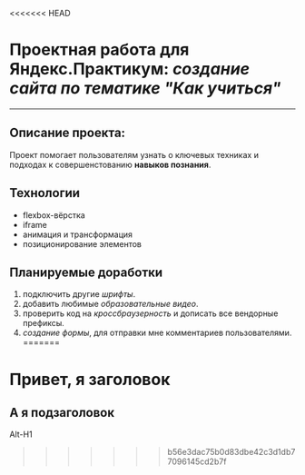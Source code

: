 <<<<<<< HEAD
# Проектная работа для Яндекс.Практикум: *создание сайта по тематике "Как учиться"*
___
## Описание проекта:
Проект помогает пользователям узнать о ключевых техниках и подходах к совершенстованию **навыков познания**.

## Технологии
* flexbox-вёрстка
* iframe
* анимация и трансформация
* позиционирование элементов

## Планируемые доработки
1. подключить другие _шрифты_.
2. добавить любимые _образовательные видео_.
3. проверить код на _кроссбраузерность_ и дописать все вендорные префиксы.
4. _создание формы_, для отправки мне комментариев пользователями.
=======
# Привет, я заголовок
## А я подзаголовок
Alt-H1
>>>>>>> b56e3dac75b0d83dbe42c3d1db77096145cd2b7f

